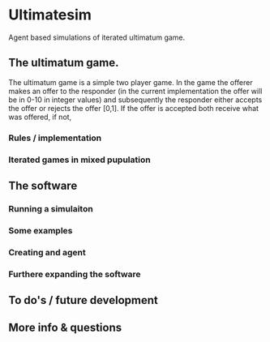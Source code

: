# Ultimatesim
Agent based simulations of iterated ultimatum game.

## The ultimatum game.
The ultimatum game is a simple two player game. In the game the offerer makes 
an offer to the responder (in the current implementation the offer will be in 
0-10 in integer values) and subsequently the responder either accepts the offer
or rejects the offer [0,1]. If the offer is accepted both receive what was offered,
if not, 

### Rules / implementation

### Iterated games in mixed pupulation

## The software

### Running a simulaiton

### Some examples

### Creating and agent

### Furthere expanding the software

## To do's / future development


## More info & questions
